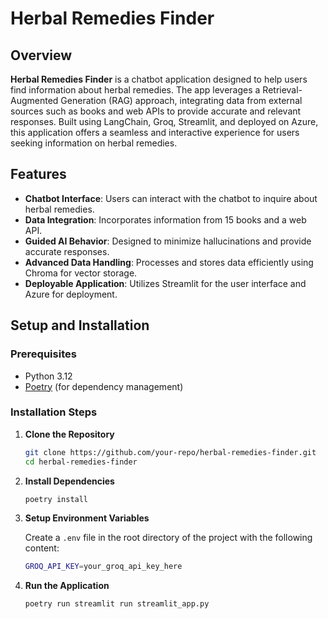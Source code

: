 # Herbal Remedies Finder

## Overview

**Herbal Remedies Finder** is a chatbot application designed to help users find information about herbal remedies. The app leverages a Retrieval-Augmented Generation (RAG) approach, integrating data from external sources such as books and web APIs to provide accurate and relevant responses. Built using LangChain, Groq, Streamlit, and deployed on Azure, this application offers a seamless and interactive experience for users seeking information on herbal remedies.

## Features

- **Chatbot Interface**: Users can interact with the chatbot to inquire about herbal remedies.
- **Data Integration**: Incorporates information from 15 books and a web API.
- **Guided AI Behavior**: Designed to minimize hallucinations and provide accurate responses.
- **Advanced Data Handling**: Processes and stores data efficiently using Chroma for vector storage.
- **Deployable Application**: Utilizes Streamlit for the user interface and Azure for deployment.

## Setup and Installation

### Prerequisites

- Python 3.12
- [Poetry](https://python-poetry.org/) (for dependency management)

### Installation Steps

1. **Clone the Repository**

   ```bash
   git clone https://github.com/your-repo/herbal-remedies-finder.git
   cd herbal-remedies-finder
2. **Install Dependencies**

   ```bash
   poetry install
3. **Setup Environment Variables**

    Create a `.env` file in the root directory of the project with the following content:
    ```bash
    GROQ_API_KEY=your_groq_api_key_here
4. **Run the Application**

    ```bash
    poetry run streamlit run streamlit_app.py